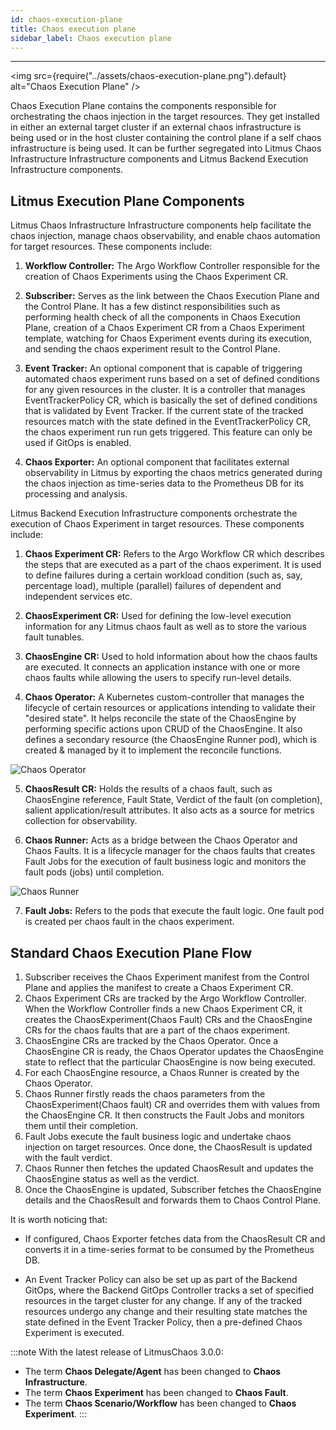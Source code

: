```yaml
---
id: chaos-execution-plane
title: Chaos execution plane
sidebar_label: Chaos execution plane
---
```


---

<img src={require("../assets/chaos-execution-plane.png").default} alt="Chaos Execution Plane" />

Chaos Execution Plane contains the components responsible for orchestrating the chaos injection in the target resources. They get installed in either an external target cluster if an external chaos infrastructure is being used or in the host cluster containing the control plane if a self chaos infrastructure is being used. It can be further segregated into Litmus Chaos Infrastructure Infrastructure components and Litmus Backend Execution Infrastructure components.

## Litmus Execution Plane Components

Litmus Chaos Infrastructure Infrastructure components help facilitate the chaos injection, manage chaos observability, and enable chaos automation for target resources. These components include:

1. **Workflow Controller:** The Argo Workflow Controller responsible for the creation of Chaos Experiments using the Chaos Experiment CR.

2. **Subscriber:** Serves as the link between the Chaos Execution Plane and the Control Plane. It has a few distinct responsibilities such as performing health check of all the components in Chaos Execution Plane, creation of a Chaos Experiment CR from a Chaos Experiment template, watching for Chaos Experiment events during its execution, and sending the chaos experiment result to the Control Plane.

3. **Event Tracker:** An optional component that is capable of triggering automated chaos experiment runs based on a set of defined conditions for any given resources in the cluster. It is a controller that manages EventTrackerPolicy CR, which is basically the set of defined conditions that is validated by Event Tracker. If the current state of the tracked resources match with the state defined in the EventTrackerPolicy CR, the chaos experiment run run gets triggered. This feature can only be used if GitOps is enabled.

4. **Chaos Exporter:** An optional component that facilitates external observability in Litmus by exporting the chaos metrics generated during the chaos injection as time-series data to the Prometheus DB for its processing and analysis.

Litmus Backend Execution Infrastructure components orchestrate the execution of Chaos Experiment in target resources. These components include:

1. **Chaos Experiment CR:** Refers to the Argo Workflow CR which describes the steps that are executed as a part of the chaos experiment. It is used to define failures during a certain workload condition (such as, say, percentage load), multiple (parallel) failures of dependent and independent services etc.

2. **ChaosExperiment CR:** Used for defining the low-level execution information for any Litmus chaos fault as well as to store the various fault tunables.

3. **ChaosEngine CR:** Used to hold information about how the chaos faults are executed. It connects an application instance with one or more chaos faults while allowing the users to specify run-level details.

4. **Chaos Operator:** A Kubernetes custom-controller that manages the lifecycle of certain resources or applications intending to validate their "desired state". It helps reconcile the state of the ChaosEngine by performing specific actions upon CRUD of the ChaosEngine. It also defines a secondary resource (the ChaosEngine Runner pod), which is created & managed by it to implement the reconcile functions.

<div style={{textAlign: 'center'}}>
  <img src={require("../assets/chaos-execution-plane-chaos-operator.png").default} alt="Chaos Operator" />
</div>

5. **ChaosResult CR:** Holds the results of a chaos fault, such as ChaosEngine reference, Fault State, Verdict of the fault (on completion), salient application/result attributes. It also acts as a source for metrics collection for observability.

6. **Chaos Runner:** Acts as a bridge between the Chaos Operator and Chaos Faults. It is a lifecycle manager for the chaos faults that creates Fault Jobs for the execution of fault business logic and monitors the fault pods (jobs) until completion.

<div style={{textAlign: 'center'}}>
  <img src={require("../assets/chaos-execution-plane-chaos-runner.png").default} alt="Chaos Runner" />
</div>

7. **Fault Jobs:** Refers to the pods that execute the fault logic. One fault pod is created per chaos fault in the chaos experiment.

## Standard Chaos Execution Plane Flow

1. Subscriber receives the Chaos Experiment manifest from the Control Plane and applies the manifest to create a Chaos Experiment CR.
2. Chaos Experiment CRs are tracked by the Argo Workflow Controller. When the Workflow Controller finds a new Chaos Experiment CR, it creates the ChaosExperiment(Chaos Fault) CRs and the ChaosEngine CRs for the chaos faults that are a part of the chaos experiment.
3. ChaosEngine CRs are tracked by the Chaos Operator. Once a ChaosEngine CR is ready, the Chaos Operator updates the ChaosEngine state to reflect that the particular ChaosEngine is now being executed.
4. For each ChaosEngine resource, a Chaos Runner is created by the Chaos Operator.
5. Chaos Runner firstly reads the chaos parameters from the ChaosExperiment(Chaos fault) CR and overrides them with values from the ChaosEngine CR. It then constructs the Fault Jobs and monitors them until their completion.
6. Fault Jobs execute the fault business logic and undertake chaos injection on target resources. Once done, the ChaosResult is updated with the fault verdict.
7. Chaos Runner then fetches the updated ChaosResult and updates the ChaosEngine status as well as the verdict.
8. Once the ChaosEngine is updated, Subscriber fetches the ChaosEngine details and the ChaosResult and forwards them to Chaos Control Plane.

It is worth noticing that:

- If configured, Chaos Exporter fetches data from the ChaosResult CR and converts it in a time-series format to be consumed by the Prometheus DB.

- An Event Tracker Policy can also be set up as part of the Backend GitOps, where the Backend GitOps Controller tracks a set of specified resources in the target cluster for any change. If any of the tracked resources undergo any change and their resulting state matches the state defined in the Event Tracker Policy, then a pre-defined Chaos Experiment is executed.

:::note
With the latest release of LitmusChaos 3.0.0:
- The term **Chaos Delegate/Agent** has been changed to **Chaos Infrastructure**.
- The term **Chaos Experiment** has been changed to **Chaos Fault**.
- The term **Chaos Scenario/Workflow** has been changed to **Chaos Experiment**.
:::
